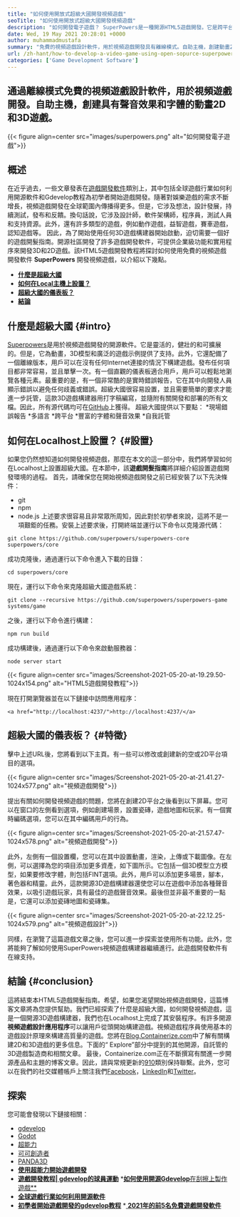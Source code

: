 ```yaml
---
title: "如何使用開放式超級大國開發視頻遊戲" 
seoTitle: "如何使用開放式超級大國開發視頻遊戲" 
description: "如何開發電子遊戲？ SuperPowers是一種開源HTML5遊戲開發。它是跨平台，允許用戶構建動畫2D和3D遊戲。" 
date: Wed, 19 May 2021 20:28:01 +0000
author: muhammadmustafa
summary: "免費的視頻遊戲設計軟件，用於視頻遊戲開發具有離線模式。自助主機，創建動畫2D＆amp;具有聲音效果和字體的3D遊戲。" 
url: /zh-hant/how-to-develop-a-video-game-using-open-sopurce-superpowers/
categories: ['Game Development Software']
---
```


## 通過離線模式免費的視頻遊戲設計軟件，用於視頻遊戲開發。自助主機，創建具有聲音效果和字體的動畫2D和3D遊戲。

{{< figure align=center src="images/superpowers.png" alt="如何開發電子遊戲">}}


## 概述
在近乎過去，一些文章發表在[遊戲開發軟件][1]類別上，其中包括全球遊戲行業如何利用開源軟件和Gdevelop教程為初學者開始遊戲開發。隨著對娛樂遊戲的需求不斷增長，視頻遊戲開發在全球範圍內傳播得更多。但是，它涉及想法，設計發展，持續測試，發布和反饋。換句話說，它涉及設計師，軟件架構師，程序員，測試人員和支持資源。此外，還有許多類型的遊戲，例如動作遊戲，益智遊戲，賽車遊戲，認知遊戲等。
因此，為了開始使用任何3D遊戲構建器開始啟動，迫切需要一個好的遊戲開髮指南。開源社區開發了許多遊戲開發軟件，可提供企業級功能和實用程序來開發3D和2D遊戲。該HTML5遊戲開發教程將探討如何使用免費的視頻遊戲開發軟件 **SuperPowers** 開發視頻遊戲，以介紹以下幾點。
  * **[什麼是超級大國][2]**
  * **[如何在Local主機上設置？][3]**
  * **[超級大國的儀表板？][4]**
  * **[結論][5]**

## 什麼是超級大國 {#intro}
[Superpowers][6]是用於視頻遊戲開發的開源軟件。它是靈活的，健壯的和可擴展的。但是，它為動畫，3D模型和廣泛的遊戲示例提供了支持。此外，它還配備了一個離線版本，用戶可以在沒有任何Internet連接的情況下構建遊戲。發布任何項目都非常容易，並且單擊一次。有一個直觀的儀表板適合用戶，用戶可以輕鬆地瀏覽各種元素。最重要的是，有一個非常酷的是實時錯誤報告，它在其中向開發人員顯示錯誤以避免任何歧義或錯誤。超級大國很容易設置，並且需要簡單的要求才能進一步託管，這款3D遊戲構建器用打字稿編寫，並隨附有關開發和部署的所有文檔。因此，所有源代碼均可在[GitHub][7]上獲得。
超級大國提供以下要點：
  *現場錯誤報告
  *多語言
  *跨平台
  *豐富的字體和聲音效果
  *自我託管

## 如何在Localhost上設置？   {#設置}
如果您仍然想知道如何開發視頻遊戲，那麼在本文的這一部分中，我們將學習如何在Localhost上設置超級大國。在本節中，該**遊戲開髮指南**將詳細介紹設置遊戲開發環境的過程。
首先，請確保您在開始視頻遊戲開發之前已經安裝了以下先決條件：
  * git
  * npm
  * node.js
上述要求很容易且非常眾所周知，因此對於初學者來說，這將不是一項艱鉅的任務。安裝上述要求後，打開終端並運行以下命令以克隆源代碼：
```
git clone https://github.com/superpowers/superpowers-core superpowers/core
```
成功克隆後，通過運行以下命令進入下載的目錄：
```
cd superpowers/core
```
現在，運行以下命令來克隆超級大國遊戲系統：
```
git clone --recursive https://github.com/superpowers/superpowers-game systems/game
```
之後，運行以下命令進行構建：
```
npm run build
```
成功構建後，通過運行以下命令來啟動服務器：
```
node server start
```

{{< figure align=center src="images/Screenshot-2021-05-20-at-19.29.50-1024x154.png" alt="HTML5遊戲開發教程">}}

現在打開瀏覽器並在以下鏈接中訪問應用程序：
```
<a href="http://localhost:4237/">http://localhost:4237/</a>
```

## 超級大國的儀表板？   {#特徵}
擊中上述URL後，您將看到以下主頁。有一些可以修改或創建新的空或2D平台項目的選項。

{{< figure align=center src="images/Screenshot-2021-05-20-at-21.41.27-1024x577.png" alt="視頻遊戲開發">}}

提出有關如何開發視頻遊戲的問題，您將在創建2D平台之後看到以下屏幕。您可以在窗口的左側看到選項，例如創建場景，設置瓷磚，遊戲地圖和玩家。有一個實時編碼選項，您可以在其中編碼用戶的行為。

{{< figure align=center src="images/Screenshot-2021-05-20-at-21.57.47-1024x578.png" alt="視頻遊戲開發">}}

此外，左側有一個設置欄，您可以在其中設置動畫，渲染，上傳或下載圖像。在左側，可以選擇為您的項目添加更多資產，如下圖所示。它包括一個3D模型立方模型，如果要修改字體，則包括FINT選項。此外，用戶可以添加更多場景，腳本，著色器和精靈。此外，這款開源3D遊戲構建器還使您可以在遊戲中添加各種聲音效果，以吸引遊戲玩家，具有最佳的遊戲聲音效果。最後但並非最不重要的一點是，它還可以添加瓷磚地圖和瓷磚集。

{{< figure align=center src="images/Screenshot-2021-05-20-at-22.12.25-1024x579.png" alt="視頻遊戲設計">}}

同樣，在瀏覽了這篇遊戲文章之後，您可以進一步探索並使用所有功能。此外，您將能夠了解如何使用SuperPowers視頻遊戲構建器繼續進行。此遊戲開發軟件有在線支持。

## **結論**   {#conclusion}
這將結束本HTML5遊戲開髮指南。希望，如果您渴望開始視頻遊戲開發，這篇博客文章將為您提供幫助。我們已經探索了什麼是超級大國，如何開發視頻遊戲，這是一個開源3D遊戲構建器，我們也在Localhost上完成了其安裝程序。有許多開源**視頻遊戲設計應用程序**可以讓用戶從頭開始構建遊戲。視頻遊戲程序員使用基本的遊戲設計原理來構建高質量的遊戲。您將在[Blog.Containerize.com][8]中了解有關構建2D和3D遊戲的更多信息。下面的“ Explore”部分中提到的其他開源，自託管的3D遊戲製造商和相關文章。
最後，Containerize.com正在不斷撰寫有關進一步開源產品和主題的博客文章。因此，請與常規更新的[9][][10]類別保持聯繫。此外，您可以在我們的社交媒體帳戶上關注我們[Facebook][11]，[LinkedIn][12]和[Twitter][13]。

## 探索
您可能會發現以下鏈接相關：
  * [][14][gdevelop][14]
  * [][14][Godot][15]
  * [][14][超能力][6]
  * [][14][可可創造者][16]
  * [][14][PANDA3D][17]
  * **[使用超能力開始遊戲開發][18]**
  * **[遊戲開發教程| gdevelop的球員運動][19]**
  *[**如何使用開源Gdevelop**在刮擦上製作遊戲**][20]
  * **[全球遊戲行業如何利用開源軟件][21]**
  * **[初學者開始遊戲開發的gdevelop教程][22]**
  *[ **2021年的前5名免費遊戲開發軟件** ][23]

  
[1]: https://blog.containerize.com/category/game-development-software/
[2]: #intro
[3]: #setup
[4]: #features
[5]: #Conclusion
[6]: https://products.containerize.com/game-development-software/superpowers/
[7]: https://github.com/superpowers/superpowers-core
[8]: https://blog.containerize.com/
[9]: https://products.containerize.com/game-development-software/
[10]: https://products.containerize.com/business-intelligence/
[11]: https://web.facebook.com/containerize
[12]: https://www.linkedin.com/company/containerize/
[13]: https://twitter.com/containerize_co
[14]: https://products.containerize.com/game-development-software/gdevelop/
[15]: https://products.containerize.com/game-development-software/godot/
[16]: https://products.containerize.com/game-development-software/cocos-creator/
[17]: https://products.containerize.com/game-development-software/panda3d/
[18]: https://blog.containerize.com/game-development-software/superpowers-animation-getting-started-with-game-development/
[19]: https://blog.containerize.com/game-development-software/game-development-tutorial-player-movement-in-gdevelop/
[20]: https://blog.containerize.com/game-development-software/how-to-make-a-game-on-scratch-using-open-source-gdevelop/
[21]: https://blog.containerize.com/game-development-software/how-global-gaming-market-leveraging-open-source-software/
[22]: https://blog.containerize.com/game-development-software/game-development-tutorial-player-movement-in-gdevelop/
[23]: https://blog.containerize.com/game-development-software/top-5-free-game-development-software-in-the-year-2021/
